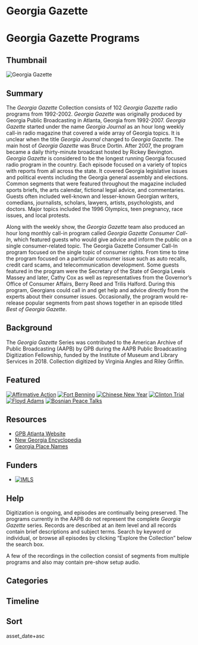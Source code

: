 # Georgia Gazette
# Georgia Gazette Programs

## Thumbnail

![Georgia Gazette](https://thumb.ibb.co/kitByn/about_gpb_building_front_0.jpg)

## Summary

The <em>Georgia Gazette</em> Collection consists of 102 <em>Georgia Gazette</em> radio programs from 1992-2002. <em> Georgia Gazette</em> was originally produced by Georgia Public Broadcasting in Atlanta, Georgia from 1992-2007. <em>Georgia Gazette</em> started under the name <em>Georgia Journal</em> as an hour long weekly call-in radio magazine that covered a wide array of Georgia topics. It is unclear when the title <em>Georgia Journal</em> changed to <em>Georgia Gazette</em>. The main host of <em>Georgia Gazette</em> was Bruce Dortin. After 2007, the program became a daily thirty-minute broadcast hosted by Rickey Bevington. <em>Georgia Gazette</em> is considered to be the longest running Georgia focused radio program in the country. Each episode focused on a variety of topics with reports from all across the state. It covered Georgia legislative issues and political events including the Georgia general assembly and elections. Common segments that were featured throughout the magazine included sports briefs, the arts calendar, fictional legal advice, and commentaries. Guests often included well-known and lesser-known Georgian writers, comedians, journalists, scholars, lawyers, artists, psychologists, and doctors. Major topics included the 1996 Olympics, teen pregnancy, race issues, and local protests.

Along with the weekly show, the <em>Georgia Gazette</em> team also produced an hour long monthly call-in program called <em>Georgia Gazette Consumer Call-In</em>, which featured guests who would give advice and inform the public on a single consumer-related topic. The Georgia Gazette Consumer Call-In program focused on the single topic of consumer rights. From time to time the program focused on a particular consumer issue such as auto recalls, credit card scams, and telecommunication development. Some guests featured in the program were the Secretary of the State of Georgia Lewis Massey and later, Cathy Cox as well as representatives from the Governor’s Office of Consumer Affairs, Berry Reed and Trilis Halford. During this program, Georgians could call in and get help and advice directly from the experts about their consumer issues. Occasionally, the program would re-release popular segments from past shows together in an episode titled <em>Best of Georgia Gazette</em>.

## Background

The <em>Georgia Gazette</em> Series was contributed to the American Archive of Public Broadcasting (AAPB) by GPB during the AAPB Public Broadcasting Digitization Fellowship, funded by the Institute of Museum and Library Services in 2018. Collection digitized by Virginia Angles and Riley Griffin.

## Featured

[![Affirmative Action](https://thumb.ibb.co/mEyuJn/1.png)](/catalog/cpb-aacip_519-m901z42x74)
[![Fort Benning](https://thumb.ibb.co/mEyuJn/1.png)](/catalog/cpb-aacip_519-v40js9jd38)
[![Chinese New Year](https://thumb.ibb.co/mEyuJn/1.png)](/catalog/cpb-aacip_519-vt1gh9cg1t)
[![Clinton Trial](https://thumb.ibb.co/mEyuJn/1.png)](/catalog/cpb-aacip_519-0k26970s1v)
[![Floyd Adams](https://thumb.ibb.co/mEyuJn/1.png)](/catalog/cpb-aacip_519-ww76t0j45w)
[![Bosnian Peace Talks](https://thumb.ibb.co/mEyuJn/1.png)](/catalog/cpb-aacip_519-862b854f91)

## Resources

- [GPB Atlanta Website](http://www.gpb.org/)
- [New Georgia Encyclopedia]( http://www.georgiaencyclopedia.org)
- [Georgia Place Names]( http://www.kenkrakow.com/gpn/georgia_place-names.htm)


## Funders

- [![IMLS](https://s3.amazonaws.com/americanarchive.org/org-logos/imls_logo.png "IMLS Logo")](https://www.imls.gov/)

## Help

Digitization is ongoing, and episodes are continually being preserved. The programs currently in the AAPB do not represent the complete <em>Georgia Gazette</em> series. Records are described at an item level and all records contain brief descriptions and subject terms. Search by keyword or individual, or browse all episodes by clicking “Explore the Collection” below the search box.

A few of the recordings in the collection consist of segments from multiple programs and also may contain pre-show setup audio.

## Categories


## Timeline


## Sort

asset_date+asc

